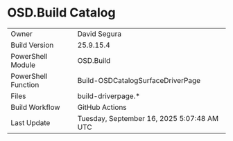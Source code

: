 ﻿# OSD.Build Catalog

| | |
|-|-|
| Owner | David Segura |
| Build Version | 25.9.15.4 |
| PowerShell Module | OSD.Build |
| PowerShell Function | Build-OSDCatalogSurfaceDriverPage |
| Files | build-driverpage.* |
| Build Workflow | GitHub Actions |
| Last Update | Tuesday, September 16, 2025 5:07:48 AM UTC |
